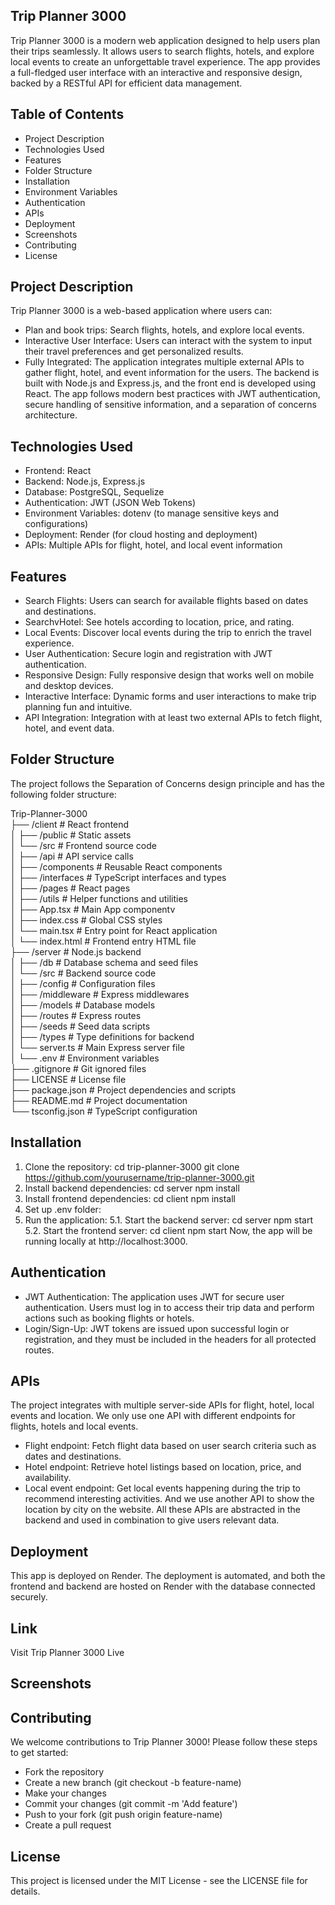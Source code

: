 ## Trip Planner 3000

Trip Planner 3000 is a modern web application designed to help users plan their trips seamlessly. It allows users to search flights, hotels, and explore local events to create an unforgettable travel experience. The app provides a full-fledged user interface with an interactive and responsive design, backed by a RESTful API for efficient data management.

## Table of Contents

- Project Description 
- Technologies Used
- Features
- Folder Structure
- Installation
- Environment Variables
- Authentication
- APIs
- Deployment
- Screenshots
- Contributing
- License

## Project Description

Trip Planner 3000 is a web-based application where users can:
- Plan and book trips: Search flights, hotels, and explore local events.
- Interactive User Interface: Users can interact with the system to input their travel preferences and get personalized results.
- Fully Integrated: The application integrates multiple external APIs to gather flight, hotel, and event information for the users.
The backend is built with Node.js and Express.js, and the front end is developed using React. The app follows modern best practices with JWT authentication, secure handling of sensitive information, and a separation of concerns architecture.

## Technologies Used

- Frontend: React
- Backend: Node.js, Express.js
- Database: PostgreSQL, Sequelize 
- Authentication: JWT (JSON Web Tokens)
- Environment Variables: dotenv (to manage sensitive keys and configurations)
- Deployment: Render (for cloud hosting and deployment)
- APIs: Multiple APIs for flight, hotel, and local event information

## Features

- Search Flights: Users can search for available flights based on dates and destinations.
- SearchvHotel: See hotels according to location, price, and rating.
- Local Events: Discover local events during the trip to enrich the travel experience.
- User Authentication: Secure login and registration with JWT authentication.
- Responsive Design: Fully responsive design that works well on mobile and desktop devices.
- Interactive Interface: Dynamic forms and user interactions to make trip planning fun and intuitive.
- API Integration: Integration with at least two external APIs to fetch flight, hotel, and event data.

## Folder Structure
The project follows the Separation of Concerns design principle and has the following folder structure:

Trip-Planner-3000<br>
├── /client                    # React frontend <br>
│   ├── /public                # Static assets <br> 
│   └── /src                   # Frontend source code <br>
│       ├── /api               # API service calls <br>
│       ├── /components        # Reusable React components <br>
│       ├── /interfaces        # TypeScript interfaces and types <br>
│       ├── /pages             # React pages <br>
│       ├── /utils             # Helper functions and utilities <br>
│       ├── App.tsx            # Main App componentv <br>
│       ├── index.css          # Global CSS styles <br>
│       └── main.tsx           # Entry point for React application <br>
│   └── index.html             # Frontend entry HTML file <br>
├── /server                    # Node.js backend <br>
│   ├── /db                    # Database schema and seed files <br>
│   └── /src                   # Backend source code <br>
│       ├── /config            # Configuration files <br>
│       ├── /middleware        # Express middlewares <br>
│       ├── /models            # Database models <br>
│       ├── /routes            # Express routes <br>
│       ├── /seeds             # Seed data scripts <br>
│       ├── /types             # Type definitions for backend <br>
│       └── server.ts          # Main Express server file <br>
│   └── .env                   # Environment variables <br>
├── .gitignore                 # Git ignored files <br>
├── LICENSE                    # License file <br>
├── package.json               # Project dependencies and scripts <br>
├── README.md                  # Project documentation <br>
└── tsconfig.json              # TypeScript configuration <br>

## Installation

1. Clone the repository:
cd trip-planner-3000
git clone https://github.com/yourusername/trip-planner-3000.git
2. Install backend dependencies:
cd server
npm install
3. Install frontend dependencies:
cd client
npm install
4. Set up .env folder:
5. Run the application:
5.1. Start the backend server:
cd server
npm start
5.2. Start the frontend server:
cd client
npm start
Now, the app will be running locally at http://localhost:3000.

## Authentication
- JWT Authentication: The application uses JWT for secure user authentication. Users must log in to access their trip data and perform actions such as booking flights or hotels.
- Login/Sign-Up: JWT tokens are issued upon successful login or registration, and they must be included in the headers for all protected routes.

## APIs
The project integrates with multiple server-side APIs for flight, hotel, local events and location.
We only use one API with different endpoints for flights, hotels and local events.
- Flight endpoint: Fetch flight data based on user search criteria such as dates and destinations.
- Hotel endpoint: Retrieve hotel listings based on location, price, and availability.
- Local event endpoint: Get local events happening during the trip to recommend interesting activities.
And we use another API to show the location by city on the website. 
All these APIs are abstracted in the backend and used in combination to give users relevant data.

## Deployment
This app is deployed on Render. The deployment is automated, and both the frontend and backend are hosted on Render with the database connected securely.

## Link
Visit Trip Planner 3000 Live

## Screenshots

## Contributing
We welcome contributions to Trip Planner 3000! Please follow these steps to get started:
- Fork the repository
- Create a new branch (git checkout -b feature-name)
- Make your changes
- Commit your changes (git commit -m 'Add feature')
- Push to your fork (git push origin feature-name)
- Create a pull request

## License
This project is licensed under the MIT License - see the LICENSE file for details.



